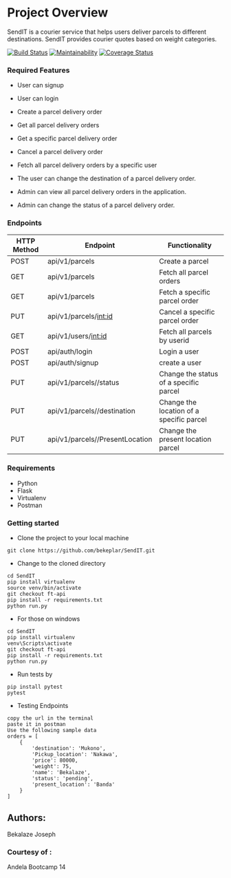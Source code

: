 # Project Overview
SendIT is a courier service that helps users deliver parcels to different destinations. SendIT provides courier quotes based on weight categories.


[![Build Status](https://travis-ci.org/bekeplar/SendIT.svg?branch=develop)](https://travis-ci.org/bekeplar/SendIT)
[![Maintainability](https://api.codeclimate.com/v1/badges/3572e2c0da5d9b0127e5/maintainability)](https://codeclimate.com/github/bekeplar/SendIT/maintainability)
[![Coverage Status](https://coveralls.io/repos/github/bekeplar/SendIT/badge.svg?branch=develop)](https://coveralls.io/github/bekeplar/SendIT?branch=develop)

### Required Features
- User can signup

- User can login

- Create a parcel delivery order

- Get all parcel delivery orders

- Get a specific parcel delivery order

- Cancel a parcel delivery order

- Fetch all parcel delivery orders by a specific user

- The user can change the destination of a parcel delivery order.

- Admin can view all parcel delivery orders in the application.

- Admin can change the status of a parcel delivery order.



### Endpoints

HTTP Method|Endpoint|Functionality
-----------|--------|-------------
POST|api/v1/parcels|Create a parcel
GET|api/v1/parcels|Fetch all parcel orders
GET|api/v1/parcels|Fetch a specific parcel order
PUT|api/v1/parcels/<int:id>|Cancel a specific parcel order
GET|api/v1/users/<int:id>|Fetch all parcels by userid
POST|api/auth/login|Login a user
POST|api/auth/signup|create a user
PUT|api/v1/parcels/<parcelId>/status|Change the status of a specific parcel
PUT|api/v1/parcels/<parcelId>/destination|Change the location of a specific parcel
PUT|api/v1/parcels/<parcelId>/PresentLocation|Change the present location parcel




### Requirements

- Python
- Flask
- Virtualenv
- Postman

### Getting started
* Clone the project to your local machine
```
git clone https://github.com/bekeplar/SendIT.git
```
* Change to the cloned directory
```
cd SendIT
pip install virtualenv
source venv/bin/activate
git checkout ft-api
pip install -r requirements.txt
python run.py
```
* For those on windows
```
cd SendIT
pip install virtualenv
venv\Scripts\activate
git checkout ft-api
pip install -r requirements.txt
python run.py
```
* Run tests by
```
pip install pytest
pytest

```
* Testing Endpoints
```
copy the url in the terminal
paste it in postman
Use the following sample data
orders = [
    {
        'destination': 'Mukono',
        'Pickup_location': 'Nakawa',
        'price': 80000,
        'weight': 75,
        'name': 'Bekalaze',
        'status': 'pending',
        'present_location': 'Banda'
    }
]

```


## Authors:
Bekalaze Joseph

### Courtesy of :
Andela Bootcamp 14

